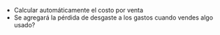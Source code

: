 - Calcular automáticamente el costo por venta
- Se agregará la pérdida de desgaste a los gastos cuando vendes algo usado?
